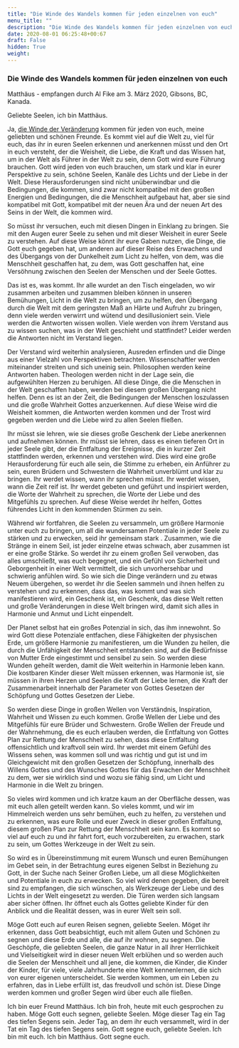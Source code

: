```yaml
---
title: "Die Winde des Wandels kommen für jeden einzelnen von euch"
menu_title: ""
description: "Die Winde des Wandels kommen für jeden einzelnen von euch"
date: 2020-08-01 06:25:48+00:67
draft: False
hidden: True
weight:
---
```

### Die Winde des Wandels kommen für jeden einzelnen von euch

Matthäus - empfangen durch Al Fike am 3. März 2020, Gibsons, BC, Kanada.

Geliebte Seelen, ich bin Matthäus.

Ja, [die Winde der Veränderung](/aktuelle-botschaften/aktuelle-botschaften-in-reihenfolge-des-datums/aktuelle-botschaften-2020/die-zeiten-der-grossen-veraenderung-liegen-vor-uns-af-jesus-2-maerz-2020/) kommen für jeden von euch, meine geliebten und schönen Freunde. Es kommt viel auf die Welt zu, viel für euch, das ihr in euren Seelen erkennen und anerkennen müsst und den Ort in euch versteht, der die Weisheit, die Liebe, die Kraft und das Wissen hat, um in der Welt als Führer in der Welt zu sein, denn Gott wird eure Führung brauchen. Gott wird jeden von euch brauchen, um stark und klar in eurer Perspektive zu sein, schöne Seelen, Kanäle des Lichts und der Liebe in der Welt. Diese Herausforderungen sind nicht unüberwindbar und die Bedingungen, die kommen, sind zwar nicht kompatibel mit den großen Energien und Bedingungen, die die Menschheit aufgebaut hat, aber sie sind kompatibel mit Gott, kompatibel mit der neuen Ära und der neuen Art des Seins in der Welt, die kommen wird.

So müsst ihr versuchen, euch mit diesen Dingen in Einklang zu bringen. Sie mit den Augen eurer Seele zu sehen und mit dieser Weisheit in eurer Seele zu verstehen. Auf diese Weise könnt ihr eure Gaben nutzen, die Dinge, die Gott euch gegeben hat, um anderen auf dieser Reise des Erwachens und des Übergangs von der Dunkelheit zum Licht zu helfen, von dem, was die Menschheit geschaffen hat, zu dem, was Gott geschaffen hat, eine Versöhnung zwischen den Seelen der Menschen und der Seele Gottes.

Das ist es, was kommt. Ihr alle wurdet an den Tisch eingeladen, wo wir zusammen arbeiten und zusammen bleiben können in unseren Bemühungen, Licht in die Welt zu bringen, um zu helfen, den Übergang durch die Welt mit dem geringsten Maß an Härte und Aufruhr zu bringen, denn viele werden verwirrt und wütend und desillusioniert sein. Viele werden die Antworten wissen wollen. Viele werden von ihrem Verstand aus zu wissen suchen, was in der Welt geschieht und stattfindet? Leider werden die Antworten nicht im Verstand liegen.

Der Verstand wird weiterhin analysieren, Ausreden erfinden und die Dinge aus einer Vielzahl von Perspektiven betrachten. Wissenschaftler werden miteinander streiten und sich uneinig sein. Philosophen werden keine Antworten haben. Theologen werden nicht in der Lage sein, die aufgewühlten Herzen zu beruhigen. All diese Dinge, die die Menschen in der Welt geschaffen haben, werden bei diesem großen Übergang nicht helfen. Denn es ist an der Zeit, die Bedingungen der Menschen loszulassen und die große Wahrheit Gottes anzuerkennen. Auf diese Weise wird die Weisheit kommen, die Antworten werden kommen und der Trost wird gegeben werden und die Liebe wird zu allen Seelen fließen.

Ihr müsst sie lehren, wie sie dieses große Geschenk der Liebe anerkennen und aufnehmen können. Ihr müsst sie lehren, dass es einen tieferen Ort in jeder Seele gibt, der die Entfaltung der Ereignisse, die in kurzer Zeit stattfinden werden, erkennen und verstehen wird. Dies wird eine große Herausforderung für euch alle sein, die Stimme zu erheben, ein Anführer zu sein, euren Brüdern und Schwestern die Wahrheit unverblümt und klar zu bringen. Ihr werdet wissen, wann ihr sprechen müsst. Ihr werdet wissen, wann die Zeit reif ist. Ihr werdet gebeten und geführt und inspiriert werden, die Worte der Wahrheit zu sprechen, die Worte der Liebe und des Mitgefühls zu sprechen. Auf diese Weise werdet ihr helfen, Gottes führendes Licht in den kommenden Stürmen zu sein.

Während wir fortfahren, die Seelen zu versammeln, um größere Harmonie unter euch zu bringen, um all die wundersamen Potentiale in jeder Seele zu stärken und zu erwecken, seid ihr gemeinsam stark . Zusammen, wie die Stränge in einem Seil, ist jeder einzelne etwas schwach, aber zusammen ist er eine große Stärke. So werdet ihr zu einem großen Seil verwoben, das alles umschließt, was euch begegnet, und ein Gefühl von Sicherheit und Geborgenheit in einer Welt vermittelt, die sich unvorhersehbar und schwierig anfühlen wird. So wie sich die Dinge verändern und zu etwas Neuem übergehen, so werdet ihr die Seelen sammeln und ihnen helfen zu verstehen und zu erkennen, dass das, was kommt und was sich manifestieren wird, ein Geschenk ist, ein Geschenk, das diese Welt retten und große Veränderungen in diese Welt bringen wird, damit sich alles in Harmonie und Anmut und Licht einpendelt.

Der Planet selbst hat ein großes Potenzial in sich, das ihm innewohnt. So wird Gott diese Potenziale entfachen, diese Fähigkeiten der physischen Erde, um größere Harmonie zu manifestieren, um die Wunden zu heilen, die durch die Unfähigkeit der Menschheit entstanden sind, auf die Bedürfnisse von Mutter Erde eingestimmt und sensibel zu sein. So werden diese Wunden geheilt werden, damit die Welt weiterhin in Harmonie leben kann. Die kostbaren Kinder dieser Welt müssen erkennen, was Harmonie ist, sie müssen in ihren Herzen und Seelen die Kraft der Liebe lernen, die Kraft der Zusammenarbeit innerhalb der Parameter von Gottes Gesetzen der Schöpfung und Gottes Gesetzen der Liebe.

So werden diese Dinge in großen Wellen von Verständnis, Inspiration, Wahrheit und Wissen zu euch kommen. Große Wellen der Liebe und des Mitgefühls für eure Brüder und Schwestern. Große Wellen der Freude und der Wahrnehmung, die es euch erlauben werden, die Entfaltung von Gottes Plan zur Rettung der Menschheit zu sehen, dass diese Entfaltung offensichtlich und kraftvoll sein wird. Ihr werdet mit einem Gefühl des Wissens sehen, was kommen soll und was richtig und gut ist und im Gleichgewicht mit den großen Gesetzen der Schöpfung, innerhalb des Willens Gottes und des Wunsches Gottes für das Erwachen der Menschheit zu dem, wer sie wirklich sind und wozu sie fähig sind, um Licht und Harmonie in die Welt zu bringen.

So vieles wird kommen und ich kratze kaum an der Oberfläche dessen, was mit euch allen geteilt werden kann. So vieles kommt, und wir im Himmelreich werden uns sehr bemühen, euch zu helfen, zu verstehen und zu erkennen, was eure Rolle und euer Zweck in dieser großen Entfaltung, diesem großen Plan zur Rettung der Menschheit sein kann. Es kommt so viel auf euch zu und ihr fahrt fort, euch vorzubereiten, zu erwachen, stark zu sein, um Gottes Werkzeuge in der Welt zu sein.

So wird es in Übereinstimmung mit eurem Wunsch und euren Bemühungen im Gebet sein, in der Betrachtung eures eigenen Selbst in Beziehung zu Gott, in der Suche nach Seiner Großen Liebe, um all diese Möglichkeiten und Potentiale in euch zu erwecken. So viel wird denen gegeben, die bereit sind zu empfangen, die sich wünschen, als Werkzeuge der Liebe und des Lichts in der Welt eingesetzt zu werden. Die Türen werden sich langsam aber sicher öffnen. Ihr öffnet euch als Gottes geliebte Kinder für den Anblick und die Realität dessen, was in eurer Welt sein soll.

Möge Gott euch auf euren Reisen segnen, geliebte Seelen. Möget ihr erkennen, dass Gott beabsichtigt, euch mit allem Guten und Schönen zu segnen und diese Erde und alle, die auf ihr wohnen, zu segnen. Die Geschöpfe, die geliebten Seelen, die ganze Natur in all ihrer Herrlichkeit und Vielseitigkeit wird in dieser neuen Welt erblühen und so werden auch die Seelen der Menschheit und all jene, die kommen, die Kinder, die Kinder der Kinder, für viele, viele Jahrhunderte eine Welt kennenlernen, die sich von eurer eigenen unterscheidet. Sie werden kommen, um ein Leben zu erfahren, das in Liebe erfüllt ist, das freudvoll und schön ist. Diese Dinge werden kommen und großer Segen wird über euch alle fließen.

Ich bin euer Freund Matthäus. Ich bin froh, heute mit euch gesprochen zu haben. Möge Gott euch segnen, geliebte Seelen. Möge dieser Tag ein Tag des tiefen Segens sein. Jeder Tag, an dem ihr euch versammelt, wird in der Tat ein Tag des tiefen Segens sein. Gott segne euch, geliebte Seelen. Ich bin mit euch. Ich bin Matthäus. Gott segne euch.
